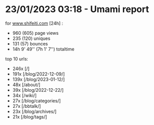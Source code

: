 # 23/01/2023 03:18 - Umami report
for www.shifeiti.com [24h] :

 - 960 (605) page views
 - 235 (120) uniques
 - 131 (57) bounces
 - 14h 9' 49'' (7h 1' 7'') totaltime


top 10 urls:
 - 246x [/]
 - 191x [/blog/2022-12-09/]
 - 139x [/blog/2023-01-12/]
 - 48x [/about/]
 - 39x [/blog/2022-12-22/]
 - 34x [/wiki/]
 - 27x [/blog/categories/]
 - 27x [/bbtalk/]
 - 23x [/blog/archives/]
 - 21x [/blog/tags/]


